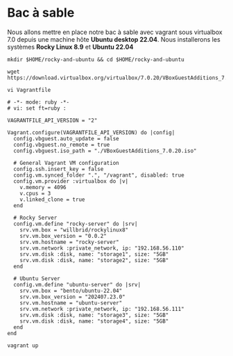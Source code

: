 # Bac à sable

Nous allons mettre en place notre bac à sable avec vagrant sous virtualbox 7.0 depuis une machine hôte **Ubuntu desktop 22.04**. Nous installerons les systèmes **Rocky Linux 8.9** et **Ubuntu 22.04**

```
mkdir $HOME/rocky-and-ubuntu && cd $HOME/rocky-and-ubuntu
```

```
wget https://download.virtualbox.org/virtualbox/7.0.20/VBoxGuestAdditions_7.0.20.iso
```

```
vi Vagrantfile
```

```
# -*- mode: ruby -*-
# vi: set ft=ruby :

VAGRANTFILE_API_VERSION = "2"

Vagrant.configure(VAGRANTFILE_API_VERSION) do |config|
  config.vbguest.auto_update = false
  config.vbguest.no_remote = true
  config.vbguest.iso_path = "./VBoxGuestAdditions_7.0.20.iso"

  # General Vagrant VM configuration
  config.ssh.insert_key = false
  config.vm.synced_folder ".", "/vagrant", disabled: true
  config.vm.provider :virtualbox do |v|
    v.memory = 4096
    v.cpus = 3
    v.linked_clone = true
  end
  
  # Rocky Server
  config.vm.define "rocky-server" do |srv|
    srv.vm.box = "willbrid/rockylinux8"
    srv.vm.box_version = "0.0.2"
    srv.vm.hostname = "rocky-server"
    srv.vm.network :private_network, ip: "192.168.56.110"
    srv.vm.disk :disk, name: "storage1", size: "5GB"
    srv.vm.disk :disk, name: "storage2", size: "5GB"
  end

  # Ubuntu Server
  config.vm.define "ubuntu-server" do |srv|
    srv.vm.box = "bento/ubuntu-22.04"
    srv.vm.box_version = "202407.23.0"
    srv.vm.hostname = "ubuntu-server"
    srv.vm.network :private_network, ip: "192.168.56.111"
    srv.vm.disk :disk, name: "storage3", size: "5GB"
    srv.vm.disk :disk, name: "storage4", size: "5GB"
  end
end
```

```
vagrant up
```